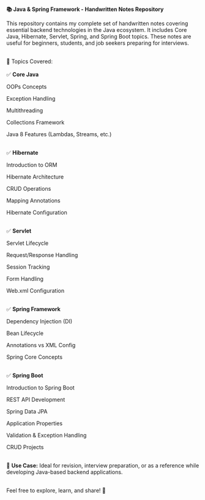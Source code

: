 <b>📚 Java & Spring Framework - Handwritten Notes Repository </b>
<br>

This repository contains my complete set of handwritten notes covering essential backend technologies in the Java ecosystem. It includes Core Java, Hibernate, Servlet, Spring, and Spring Boot topics. These notes are useful for beginners, students, and job seekers preparing for interviews.
<br><br>

📝 Topics Covered: <br><br>
✅ <b>Core Java</b><br>

OOPs Concepts<br>

Exception Handling<br>

Multithreading<br>

Collections Framework<br>

Java 8 Features (Lambdas, Streams, etc.)<br><br>

✅ <b>Hibernate</b><br>

Introduction to ORM<br>

Hibernate Architecture<br>

CRUD Operations<br>

Mapping Annotations<br>

Hibernate Configuration<br><br>

✅ <b>Servlet</b><br>

Servlet Lifecycle<br>

Request/Response Handling<br>

Session Tracking<br>

Form Handling<br>

Web.xml Configuration<br><br>

✅ <b>Spring Framework</b><br>

Dependency Injection (DI)<br>

Bean Lifecycle<br>

Annotations vs XML Config<br>

Spring Core Concepts<br><br>

✅ <b>Spring Boot</b><br>

Introduction to Spring Boot<br>

REST API Development<br>

Spring Data JPA<br>

Application Properties<br>

Validation & Exception Handling<br>

CRUD Projects<br><br>

📌 <b>Use Case:</b> Ideal for revision, interview preparation, or as a reference while developing Java-based backend applications.
<br><br>

Feel free to explore, learn, and share! 🚀
